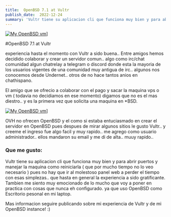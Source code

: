 ```yaml
---
title:  OpenBSD 7.1 at Vultr
publish_date:  2022-12-24
summary: 'Vultr tiene su aplicacion cli que funciona muy bien y para abrir puertos y manejar la maquina como reiniciarla ( que por mucho tiempo no lo veo necesario ) pues no hay que ir al molestoso panel web a perder el tiempo con esas simplezas..'
---
```


[![My OpenBSD vm](/vultr-vm-openbsd.png)](https://dev1ls.online)]


#OpenBSD 7.1 at Vultr

 experiencia hasta el momento con Vultr a sido buena..
 Entre amigos hemos decidido colaborar y crear un servidor
 comun.. algo como irc/chat comunidad algun chatrelay a
 telegram o discord donde esta la mayoria de los usuarios
 vigentes de una comunidad muy antigua de irc.. algunos
 nos conocemos desde Undernet.. otros de no hace tantos
 anios en chathispano.

 El amigo que se ofrecio a colaborar con el pago y sacar
 la maquina vps o vm ( todavia no decidiamos en ese momento)
 digamos que no es el mas diestro.. y es la primera vez que
 solicita una maquina en *BSD.

[![My OpenBSD vm](/vultr-openbsd.png)](https://dev1ls.online)]

OVH no ofrecen OpenBSD y el como si estaba entuciasmado en
crear el servidor en OpenBSD pues despues de mirar algunos
sitios le gusto Vultr.. y creeme el ingreso fue algo facil
y muy rapido.. me agrego como usuario administrador.. ellos
mandaron su email y me di de alta.. muuy rapido..

### Que me gusto:

Vultr tiene su aplicacion cli que funciona muy bien y para
abrir puertos y manejar la maquina como reiniciarla
( que por mucho tiempo no lo veo necesario ) pues no hay que
ir al molestoso panel web a perder el tiempo con esas
simplezas.. que hasta en general la experiencia a sido gratificante.
Tambien me siento muy emocionado de lo mucho que voy a poner
en practica con cosas que nunca eh configurado. ya que uso
OpenBSD como Escritorio pesonal en mi laptop.

Mas informacion seguire publicando sobre mi experiencia de
Vultr y de mi OpenBSD instance! :)




